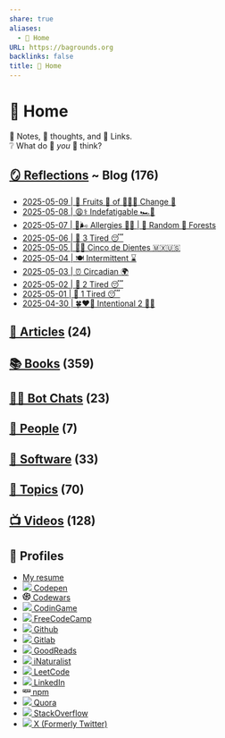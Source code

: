 ```yaml
---
share: true
aliases:
  - 🏡 Home
URL: https://bagrounds.org
backlinks: false
title: 🏡 Home
---
```

# 🏡 Home  
📑 Notes, 💭 thoughts, and 🔗 Links.  
❔ What do 🫵 _you_ 🤔 think?  
  
## [🪞 Reflections](./reflections/index.md) ~ Blog (176)  
- [2025-05-09 | 🍎 Fruits 🌳 of 🧘🏼‍♀️ Change 🔄](./reflections/2025-05-09.md)  
- [2025-05-08 | 😩⚕️ Indefatigable 🏎️🐍](./reflections/2025-05-08.md)  
- [2025-05-07 | 🌸🌬️ Allergies 👃🤧 | 🎲 Random 🌲 Forests](./reflections/2025-05-07.md)  
- [2025-05-06 | 🥱 3 Tired 😴](./reflections/2025-05-06.md)  
- [2025-05-05 | 🦷🔬 Cinco de Dientes 🇲🇽🇺🇸](./reflections/2025-05-05.md)  
- [2025-05-04 | 🍽️ Intermittent ⌛](./reflections/2025-05-04.md)  
- [2025-05-03 | ⏰ Circadian 🌍](./reflections/2025-05-03.md)  
- [2025-05-02 | 🥱 2 Tired 😴](./reflections/2025-05-02.md)  
- [2025-05-01 | 🥱 1 Tired 😴](./reflections/2025-05-01.md)  
- [2025-04-30 | 🍀❤️‍🔥 Intentional 2 🧘🎯](./reflections/2025-04-30.md)  
  
  
## [📄  Articles](./articles/index.md) (24)  
  
## [📚 Books](./books/index.md) (359)  
  
## [🤖💬 Bot Chats](./bot-chats/index.md) (23)  
  
## [👥 People](./people/index.md) (7)  
  
## [💾 Software](./software/index.md) (33)  
  
## [🌌 Topics](./topics/index.md) (70)  
  
## [📺 Videos](./videos/index.md) (128)  
  
## 🔗 Profiles  
- [My resume](./topics/my-resume.md)  
- <a href="http://codepen.io/bagrounds"><img style="height:1em; margin:0;" src="https://simpleicons.org/icons/codepen.svg"/> Codepen</a>  
- <a href="http://www.codewars.com/users/bagrounds"><img style="height:1em; margin:0;" src="https://raw.githubusercontent.com/bagrounds/icons/master/codewars.svg"/> Codewars</a>  
- <a href="https://www.codingame.com/profile/0d172b10ecb72b81c2bb2646e8be9d8a8930706"><img style="height:1em; margin:0;" src="https://simpleicons.org/icons/codingame.svg"/> CodinGame</a>  
- <a href="http://freecodecamp.com/bagrounds"><img style="height:1em; margin:0;" src="https://simpleicons.org/icons/freecodecamp.svg"/> FreeCodeCamp</a>  
- <a href="https://github.com/bagrounds"><img style="height:1em; margin:0;" src="https://simpleicons.org/icons/github.svg"/> Github</a>  
- <a href="http://gitlab.com/bagrounds"><img style="height:1em; margin:0;" src="https://simpleicons.org/icons/gitlab.svg"/> Gitlab</a>  
- <a href="http://goodreads.com/bagrounds"><img style="height:1em; margin:0;" src="https://simpleicons.org/icons/goodreads.svg"/> GoodReads</a>  
- <a href="https://www.inaturalist.org/people/8822063"><img style="height:1em; margin:0;" src="https://static.inaturalist.org/wiki_page_attachments/3154-original.png"/> iNaturalist</a>  
- <a href="https://leetcode.com/u/bagrounds"><img style="height:1em; margin:0;" src="https://simpleicons.org/icons/leetcode.svg"/> LeetCode</a>  
- <a href="https://linkedin.com/in/bagrounds"><img style="height:1em; margin:0;" src="https://simpleicons.org/icons/linkedin.svg"/> LinkedIn</a>  
- <a href="http://www.npmjs.com/~bagrounds"><img style="height:1em; margin:0;" src="https://raw.githubusercontent.com/bagrounds/icons/master/npm.svg"/> npm</a>  
- <a href="https://www.quora.com/profile/Bryan-Grounds"><img style="height:1em; margin:0;" src="https://simpleicons.org/icons/quora.svg"/> Quora</a>  
- <a href="http://stackoverflow.com/users/2081363/bagrounds"><img style="height:1em; margin:0;" src="https://simpleicons.org/icons/stackoverflow.svg"/> StackOverflow</a>  
- <a href="https://twitter.com/bagrounds"><img style="height:1em; margin:0;" src="https://simpleicons.org/icons/x.svg"/> X (Formerly Twitter)</a>  
